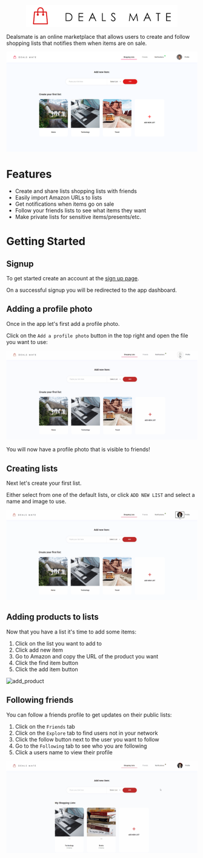 <div align="center">
    <img alt="Dealsmate logo" src="./docs/img/logo.png" width="400px" />
</div>

Dealsmate is an online marketplace that allows users to create and follow shopping lists that notifies them when items are on sale.

![dashboard](./docs/img/dashboard.png)

# Features

-   Create and share lists shopping lists with friends
-   Easily import Amazon URLs to lists
-   Get notifications when items go on sale
-   Follow your friends lists to see what items they want
-   Make private lists for sensitive items/presents/etc.

# Getting Started

## Signup

To get started create an account at the <a href='dealsmate.com/signup' >sign up page</a>.

On a successful signup you will be redirected to the app dashboard.

## Adding a profile photo

Once in the app let's first add a profile photo.

Click on the `Add a profile photo` button in the top right and open the file you want to use:

![add_profile_pic](./docs/img/gifs/add_profile_pic.gif)

You will now have a profile photo that is visible to friends!

## Creating lists

Next let's create your first list.

Either select from one of the default lists, or click `ADD NEW LIST` and select a name and image to use.

![add_list](./docs/img/gifs/add_list.gif)

## Adding products to lists

Now that you have a list it's time to add some items:

1. Click on the list you want to add to
2. Click add new item
3. Go to Amazon and copy the URL of the product you want
4. Click the find item button
5. Click the add item button

![add_product](./docs/img/gifs/add_product.gif)

## Following friends

You can follow a friends profile to get updates on their public lists:

1. Click on the `Friends` tab
2. Click on the `Explore` tab to find users not in your network
3. Click the follow button next to the user you want to follow
4. Go to the `Following` tab to see who you are following
5. Click a users name to view their profile

![follow_profiles](./docs/img/gifs/follow_profiles.gif)
